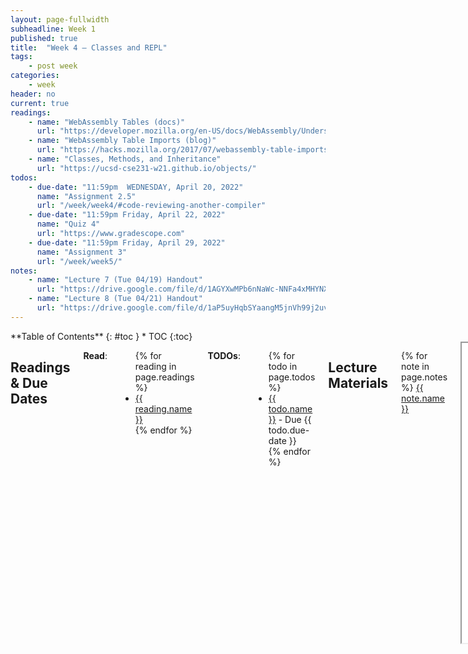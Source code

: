 ```yaml
---
layout: page-fullwidth
subheadline: Week 1
published: true
title:  "Week 4 – Classes and REPL"
tags:
    - post week
categories:
    - week
header: no
current: true
readings:
    - name: "WebAssembly Tables (docs)"
      url: "https://developer.mozilla.org/en-US/docs/WebAssembly/Understanding_the_text_format#webassembly_tables"
    - name: "WebAssembly Table Imports (blog)"
      url: "https://hacks.mozilla.org/2017/07/webassembly-table-imports-what-are-they/"
    - name: "Classes, Methods, and Inheritance"
      url: "https://ucsd-cse231-w21.github.io/objects/"
todos:
    - due-date: "11:59pm  WEDNESDAY, April 20, 2022"
      name: "Assignment 2.5"
      url: "/week/week4/#code-reviewing-another-compiler"
    - due-date: "11:59pm Friday, April 22, 2022"
      name: "Quiz 4"
      url: "https://www.gradescope.com"
    - due-date: "11:59pm Friday, April 29, 2022"
      name: "Assignment 3"
      url: "/week/week5/"
notes:
    - name: "Lecture 7 (Tue 04/19) Handout"
      url: "https://drive.google.com/file/d/1AGYXwMPb6nNaWc-NNFa4xMHYNXgzXVVq"
    - name: "Lecture 8 (Tue 04/21) Handout"
      url: "https://drive.google.com/file/d/1aP5uyHqbSYaangM5jnVh99j2uv-52BbX"
---
```



<div class="row">
<div class="medium-4 medium-push-8 columns" markdown="1">
<div class="panel radius fixed-toc"  data-options="sticky_on:large" markdown="1">
**Table of Contents**
{: #toc }
*  TOC
{:toc}
</div>
</div><!-- /.medium-4.columns -->

<div class="medium-8 medium-pull-4 columns" markdown="1">

## Readings & Due Dates

**Read**:

<ul>
{% for reading in page.readings %}
<li><a target="_blank" href="{{ reading.url }}">{{ reading.name }}</a></li>
{% endfor %}
</ul>

**TODOs**:

<ul>
{% for todo in page.todos %}
<li><a target="_blank" href="{{ todo.url }}">{{ todo.name }}</a> - Due {{ todo.due-date }}</li>
{% endfor %}
</ul>

## Lecture Materials

{% for note in page.notes %}
<a href="{{ note.url }}">{{ note.name }}</a>
<iframe src="{{ note.url }}/preview" width="640" height="480" allow="autoplay"></iframe>
{% else %}
_Links to podcasts, notes, and code from class will be here after they're created!_
{% endfor %}

## Code Reviewing Another Compiler

In this assignment, you'll spend time reflecting on, and learning from, the
designs you and others chose for PA2.

We will make all of the PA2 compilers available to the class. We will make an
effort to anonymize them, but if there are lots of comments, etc, with your
name on them we may not be able to, and we may not be able to remove all
traces of git history and other identifying information. You can provide us
with a git repository that you anonymize if you'd like to manage this
yourself.


You will be assigned 2 other compilers to review. Spend no more than 1 hour
per compiler per prompt below (many will take much less than that). If you
find yourself taking more, summarize and move on. The whole assignment
shouldn't take more than about 4 hours to complete, though you may want to
spend more time than that reading and studying the compilers you are
reviewing (and we encourage it)!

Your feedback will be **shared with the class (including the author of the
compiler)**, so make sure to keep what you write professional and
constructive.

### Assigned Compilers

All submitted compilers and the instructions for downloading them are available
via [this Piazza post](https://piazza.com/class/l19qaxisql23rt?cid=228).

### Tracing the Compiler

For **each** of the compilers you are reviewing, choose two programs that run
successfully on the compiler under review (e.g. they match ChocoPy's
behavior). Make sure that between them, they at least use:

  - Global variables
  - A function definition and function call
  - If _or_ while
  - At least 2 different binary operators
  - An int and a bool

For each program you chose, show _three_ relevant code snippets from the
compiler that are critical to its compilation. For example, you might
show the data structures used in the type checker, the code generation,
and the parsing for a particular expression. Only choose the same snippet
of code for both programs if it behaves in an interestingly different way
across the two.

For each code snippet, write a sentence of how it relates to different parts
of the program you're testing.

You can use the same two programs on both compilers if you think they
illustrate the behavior well.

### Bugs, Missing Features, and Design Decisions

For **each** compiler you are reviewing, choose a program that has different
behavior than the PA2 subset of ChocoPy (either produces an error, isn't
implemented, or produces a different answer).

- If a key feature in the program isn't implemented, describe how you would
add it to the compiler (see below for how to do this).
- If it is implemented but produces an error, describe how you could fix the
error and make it produce the same answer as ChocoPy (see below for how to do
this)
- If it is implemented but produces the wrong answer, decide if you
think this was a reasonable design decision. Describe as appropriate:

  1. If you think producing this answer instead made certain parts of the
  compiler design simpler or easier than matching ChocoPy, and identify how.
  3. If you think it's just a bug, and if so, how to fix it.
  4. If you think it's a better design decision than what was chosen by
  ChocoPy.
- If you think the compiler perfectly implements the PA2 subset of ChocoPy,
explain what you tested to reach this conclusion and why you are confident
that it does.

### Lessons and Advice

Answer the following questions:

1. Identify a decision made in this compiler that's different from yours.
Describe one way in which it's a **better** design decision than you made.
1. Identify a decision made in this compiler that's different from yours.
Describe one way in which it's a **worse** design decision than you made.
1. What's one improvement you'll make to your compiler based on seeing this
one?
1. What's one improvement you recommend this author makes to their compiler
based on reviewing it?

### Handin

You will this assignment as a PDF, first with the pages containing the review of
the first compiler you were assigned followed by pages containing the review of
the second. (We wish you could submit and label 2 pdfs but Gradescope doesn't
allow that).


